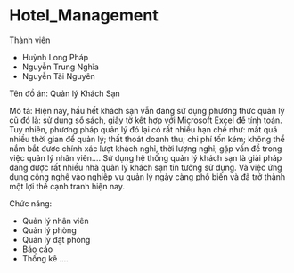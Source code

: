 # Hotel_Management
Thành viên
  - Huỳnh Long Pháp 
  - Nguyễn Trung Nghĩa
  - Nguyễn Tài Nguyên
  
 Tên đồ án: Quản lý Khách Sạn
 
 Mô tả: Hiện nay, hầu hết khách sạn vẫn đang sử dụng phương thức quản lý cũ đó là: sử dụng sổ sách, giấy tờ kết hợp với Microsoft Excel để tính toán. 
 Tuy nhiên, phương pháp quản lý đó lại có rất nhiều hạn chế như: mất quá nhiều thời gian để quản lý; thất thoát doanh thu; chi phí tốn kém; không thể nắm bắt được chính xác lượt khách nghỉ, thời lượng nghỉ; gặp vấn đề trong việc quản lý nhân viên…. 
 Sử dụng hệ thống quản lý khách sạn  là giải pháp đang được rất nhiều nhà quản lý khách sạn tin tưởng sử dụng. Và việc ứng dụng công nghệ vào nghiệp vụ quản lý ngày càng phổ biến và đã trở thành một lợi thế cạnh tranh hiện nay.
 
 Chức năng: 
  - Quản lý nhân viên
  - Quản lý phòng
  - Quản lý đặt phòng
  - Báo cáo
  - Thống kê
  ....
